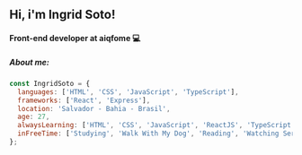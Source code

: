 ## Hi, i'm Ingrid Soto!
#### Front-end developer at aiqfome 💻

##### About me:

```javascript
const IngridSoto = {
  languages: ['HTML', 'CSS', 'JavaScript', 'TypeScript'],
  frameworks: ['React', 'Express'],
  location: 'Salvador - Bahia - Brasil',
  age: 27,
  alwaysLearning: ['HTML', 'CSS', 'JavaScript', 'ReactJS', 'TypeScript', 'NodeJS'],
  inFreeTime: ['Studying', 'Walk With My Dog', 'Reading', 'Watching Series', 'Playing Guitar']
};
```
